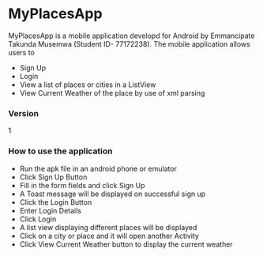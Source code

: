 # MyPlacesApp

MyPlacesApp is a mobile application developd for Android by Emmancipate Takunda Musemwa (Student ID- 77172238). The mobile application allows users to

  - Sign Up
  - Login
  - View a list of places or cities in a ListView
  - View Current Weather of the place by use of xml parsing



### Version
1

### How to use the application



* Run the apk file in an android phone or emulator
* Click Sign Up Button
* Fill in the form fields and click Sign Up
* A Toast message will be displayed on successful sign up
* Click the Login Button
* Enter Login Details
* Click Login
* A list view displaying different places will be displayed
* Click on a city or place and it will open another Activity
* Click View Current Weather button to display the current weather


